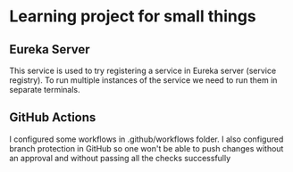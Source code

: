 # Learning project for small things

## Eureka Server
This service is used to try registering a service in Eureka server (service registry). 
To run multiple instances of the service we need to run them in separate terminals. 

## GitHub Actions
I configured some workflows in .github/workflows folder. 
I also configured branch protection in GitHub 
so one won't be able to push changes without an approval and without passing all the checks successfully